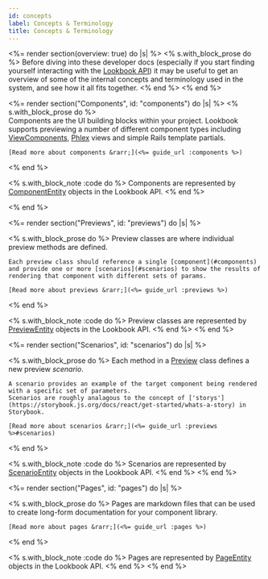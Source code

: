 ```yaml
---
id: concepts
label: Concepts & Terminology
title: Concepts & Terminology
---
```


<%= render section(overview: true) do |s| %>
  <% s.with_block_prose do %>
    Before diving into these developer docs (especially if you start finding yourself interacting with 
    the [Lookbook API](<%= api_url :lookbook %>)) it may be useful to get an overview of some of the internal
    concepts and terminology used in the system, and see how it all fits together.
  <% end %>
<% end %>

<%= render section("Components", id: "components") do |s| %>
  <% s.with_block_prose do %>    
    Components are the UI building blocks within your project. Lookbook supports
    previewing a number of different component types including [ViewComponents](https://viewcomponent.org), [Phlex](https://www.phlex.fun/) views and simple Rails template partials.

    [Read more about components &rarr;](<%= guide_url :components %>)
  <% end %>

  <% s.with_block_note :code do %>
    Components are represented by [ComponentEntity](<%= api_module_url "ComponentEntity" %>) objects in the Lookbook API.
  <% end %>

<% end %>

<%= render section("Previews", id: "previews") do |s| %>

  <% s.with_block_prose do %>
    Preview classes are where individual preview methods are defined.

    Each preview class should reference a single [component](#components)
    and provide one or more [scenarios](#scenarios) to show the results of rendering that component with different sets of params.

    [Read more about previews &rarr;](<%= guide_url :previews %>)
  <% end %>

  <% s.with_block_note :code do %>
    Preview classes are represented by [PreviewEntity](<%= api_module_url "PreviewEntity" %>) objects in the Lookbook API.
  <% end %>
<% end %>

<%= render section("Scenarios", id: "scenarios") do |s| %>

  <% s.with_block_prose do %>
    Each method in a [Preview](#preview) class defines a new preview _scenario_.
    
    A scenario provides an example of the target component being rendered with a specific set of parameters.
    Scenarios are roughly analagous to the concept of ['storys'](https://storybook.js.org/docs/react/get-started/whats-a-story) in Storybook.

    [Read more about scenarios &rarr;](<%= guide_url :previews %>#scenarios)
  <% end %>

  <% s.with_block_note :code do %>
    Scenarios are represented by [ScenarioEntity](<%= api_module_url "ScenarioEntity" %>) objects in the Lookbook API.
  <% end %>
<% end %>

<%= render section("Pages", id: "pages") do |s| %>

  <% s.with_block_prose do %>
    Pages are markdown files that can be used to create long-form documentation for your component library.

    [Read more about pages &rarr;](<%= guide_url :pages %>)
  <% end %>

  <% s.with_block_note :code do %>
    Pages are represented by [PageEntity](<%= api_module_url "PageEntity" %>) objects in the Lookbook API.
  <% end %>
<% end %>




